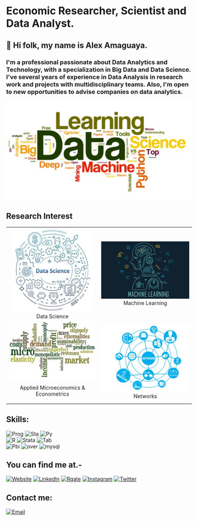 # Economic Researcher, Scientist and Data Analyst.
## 👋 Hi folk, my name is Alex Amaguaya.
### I'm a professional passionate about Data Analytics and Technology, with a specialization in Big Data and Data Science. I've several years of experience in Data Analysis in research work and projects with multidisciplinary teams. Also, I'm open to new opportunities to advise companies on data analytics.

![aamaguay](sh.jpg)

## Research Interest
<table width="500" border="0" cellpadding="5" align="center">

<tr>
<td align="center" valign="center">
<img src="ds.jpg"  />
<br />
Data Science
</td>

<td align="center" valign="center">
<img src="ml.jpg"  />
<br />
Machine Learning
</td>

</tr>


<tr>

<td align="center" valign="center">
<img src="mic.jpg"  />
<br />
  
Applied Microeconomics & Econometrics
</td>

<td align="center" valign="center">
<img src="n_1.JPG" />
<br />
Networks
</td>

</tr>

</table>



## Skills:
![Prog](https://img.shields.io/badge/Programming-3dcfdc?style=for-the-badge&logo=SmartThings&logoColor=white&labelColor=101010)
![Sta](https://img.shields.io/badge/Statistic-3ae620?style=for-the-badge&logo=smart&logoColor=white&labelColor=101010)
![Py](https://img.shields.io/badge/Python-ffbf00?style=for-the-badge&logo=Python&logoColor=white&labelColor=101010)</br>
![R](https://img.shields.io/badge/R-0095D5?style=for-the-badge&logo=R&logoColor=white&labelColor=101010)
![Stata](https://img.shields.io/badge/Stata-d435c9?style=for-the-badge&logo=SmartThings&logoColor=white&labelColor=101010)
![Tab](https://img.shields.io/badge/Tableau-f52525?style=for-the-badge&logo=Tableau&logoColor=white&labelColor=101010)</br>
![Pbi](https://img.shields.io/badge/powerbi-0095D5?style=for-the-badge&logo=SmartThings&logoColor=white&labelColor=101010)
![over](https://img.shields.io/badge/Overleaf-d3db2c?style=for-the-badge&logo=overleaf&logoColor=white&labelColor=101010)
![mysql](https://img.shields.io/badge/Mysql-2cafdb?style=for-the-badge&logo=mysql&logoColor=white&labelColor=101010)</br>

## You can find me at.-

[![Website](https://img.shields.io/badge/Website-alex_amaguaya.com-27aef2?style=for-the-badge&logo=wordpress&logoColor=white&labelColor=101010)](https://aamaguay.github.io/blog/)
[![LinkedIn](https://img.shields.io/badge/LinkedIn-Alex_Amaguaya-27f26e?style=for-the-badge&logo=linkedin&logoColor=white&labelColor=101010)](https://www.linkedin.com/in/alex-amaguaya-074438128/)
[![Rgate](https://img.shields.io/badge/ResearchGate-Alex_Amaguaya-f23d5b?style=for-the-badge&logo=researchgate&logoColor=white&labelColor=101010)](https://www.researchgate.net/profile/Alex_Amaguaya)
[![Instagram](https://img.shields.io/badge/Instagram-@programmer_economist-f5f538?style=for-the-badge&logo=instagram&logoColor=white&labelColor=101010)](https://www.instagram.com/programmer_economist/)
[![Twitter](https://img.shields.io/badge/Twitter-@Alex_Amaguaya-ffae57?style=for-the-badge&logo=twitter&logoColor=white&labelColor=101010)](https://twitter.com/Alex_Amaguaya)

## Contact me:

[![Email](https://img.shields.io/badge/Mail-Alex_Amaguaya-6980f0?style=for-the-badge&logo=gmail&logoColor=white&labelColor=101010)](mailto:aamaguay@espol.edu.ec)
